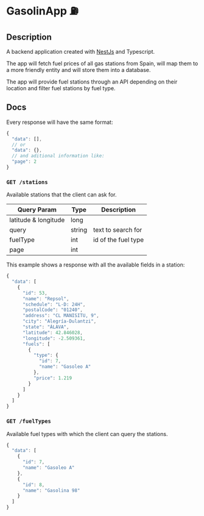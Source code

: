 # GasolinApp ⛽

## Description

A backend application created with [NestJs](https://nestjs.com/) and Typescript.

The app will fetch fuel prices of all gas stations from Spain, will map them to a more friendly entity and will store them into a database.

The app will provide fuel stations through an API depending on their location and filter fuel stations by fuel type.

## Docs

Every response will have the same format:

```js
{
  "data": [],
  // or
  "data": {},
  // and aditional information like:
  "page": 2
}
```

### `GET /stations`

Available stations that the client can ask for.

| Query Param          | Type   | Description         |
| -------------------- | ------ | ------------------- |
| latitude & longitude | long   |                     |
| query                | string | text to search for  |
| fuelType             | int    | id of the fuel type |
| page                 | int    |                     |

This example shows a response with all the available fields in a station:

```js
{
  "data": [
    {
      "id": 53,
      "name": "Repsol",
      "schedule": "L-D: 24H",
      "postalCode": "01240",
      "address": "CL MANISITU, 9",
      "city": "Alegría-Dulantzi",
      "state": "ÁLAVA",
      "latitude": 42.846028,
      "longitude": -2.509361,
      "fuels": [
        {
          "type": {
            "id": 7,
            "name": "Gasoleo A"
          },
          "price": 1.219
        }
      ]
    }
  ]
}
```

### `GET /fuelTypes`

Available fuel types with which the client can query the stations.

```js
{
  "data": [
    {
      "id": 7,
      "name": "Gasoleo A"
    },
    {
      "id": 8,
      "name": "Gasolina 98"
    }
  ]
}
```
